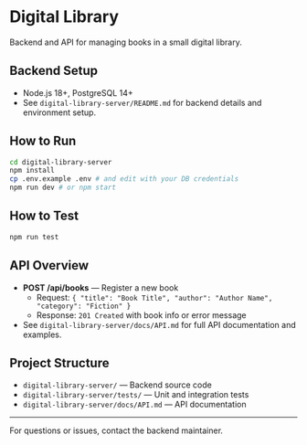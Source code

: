 # Digital Library

Backend and API for managing books in a small digital library.

## Backend Setup
- Node.js 18+, PostgreSQL 14+
- See `digital-library-server/README.md` for backend details and environment setup.

## How to Run
```bash
cd digital-library-server
npm install
cp .env.example .env # and edit with your DB credentials
npm run dev # or npm start
```

## How to Test
```bash
npm run test
```

## API Overview
- **POST /api/books** — Register a new book
  - Request: `{ "title": "Book Title", "author": "Author Name", "category": "Fiction" }`
  - Response: `201 Created` with book info or error message
- See `digital-library-server/docs/API.md` for full API documentation and examples.

## Project Structure
- `digital-library-server/` — Backend source code
- `digital-library-server/tests/` — Unit and integration tests
- `digital-library-server/docs/API.md` — API documentation

---
For questions or issues, contact the backend maintainer.
